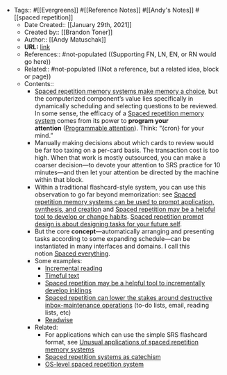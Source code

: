- Tags:: #[[Evergreens]] #[[Reference Notes]] #[[Andy's Notes]] #[[spaced repetition]]
    - Date Created:: [[January 29th, 2021]]
    - Created by:: [[Brandon Toner]]
    - Author:: [[Andy Matuschak]]
    - **URL:** [link](https://notes.andymatuschak.org/z2gqazXUkf9qyFjMQg4W3dw6yegnAJszvDywN)
    - References:: #not-populated ((Supporting FN, LN, EN, or RN would go here))
    - Related:: #not-populated ((Not a reference, but a related idea, block or page))
    - Contents:: 
        - [Spaced repetition memory systems make memory a choice](https://notes.andymatuschak.org/z4bR1HVvDUhMXDm5SJB4Tiw4xGbrm9AfXWgbc), but the computerized component’s value lies specifically in dynamically scheduling and selecting questions to be reviewed. In some sense, the efficacy of a [Spaced repetition memory system](https://notes.andymatuschak.org/z4eXdSMJFv2qVGXSUEKH4vdcHBrLHcFY1ZGfC) comes from its power to __program your attention__ ([Programmable attention](https://notes.andymatuschak.org/zJrfPCbY7GcpV9asEc8NTVzXTAV4TvRFMuY6)). Think: “{cron} for your mind.”
        - Manually making decisions about which cards to review would be far too taxing on a per-card basis. The transaction cost is too high. When that work is mostly outsourced, you can make a coarser decision—to devote your attention to SRS practice for 10 minutes—and then let your attention be directed by the machine within that block.
        - Within a traditional flashcard-style system, you can use this observation to go far beyond memorization: see [Spaced repetition memory systems can be used to prompt application, synthesis, and creation](https://notes.andymatuschak.org/zE8PK4UUAAWK6LEcmr8jja8JdxpUxcf1FUCX) and [Spaced repetition may be a helpful tool to develop or change habits](https://notes.andymatuschak.org/z249N76MhdBzDfrwMnqP6jEsTv6Z8u2kJrp8). [Spaced repetition prompt design is about designing tasks for your future self](https://notes.andymatuschak.org/z4TCpuykanZCZYtC5xCccfuiTMZQzdeRv5BuW).
        - But the core __concept__—automatically arranging and presenting tasks according to some expanding schedule—can be instantiated in many interfaces and domains. I call this notion [Spaced everything](https://notes.andymatuschak.org/z59aJSjgqr4B1k1ofoE7ZBF2dv8MeJ1Drf4TQ).
        - Some examples:
            - [Incremental reading](https://notes.andymatuschak.org/z2gZooHVxB8x6EbDSR97Bz1jFMqAqSWSLPnMs)
            - [Timeful text](https://notes.andymatuschak.org/z73hGbYFm7bjV3yYwK29MvbBZEcwK6kWyduqV)
            - [Spaced repetition may be a helpful tool to incrementally develop inklings](https://notes.andymatuschak.org/z7iCjRziX6V6unNWL81yc2dJicpRw2Cpp9MfQ)
            - [Spaced repetition can lower the stakes around destructive inbox-maintenance operations](https://notes.andymatuschak.org/z7yRMBXGc81KkUwLxefodzfnnfKXx63vXzP88) (to-do lists, email, reading lists, etc)
            - [Readwise](https://notes.andymatuschak.org/z2ewMN8Hzd8gt4qyfQV1ognJ5PQs3CXxDfCJ)
        - Related:
            - For applications which can use the simple SRS flashcard format, see [Unusual applications of spaced repetition memory systems](https://notes.andymatuschak.org/zrs5GnK6DEm1NcajMfqJ1n93PZwSHCEP9Drt)
            - [Spaced repetition systems as catechism](https://notes.andymatuschak.org/z39D31syJUE1gtNTREogSZiG6LDSuwygN5NDt)
            - [OS-level spaced repetition system](https://notes.andymatuschak.org/z36iMKLe4CDAXdtLSJD4Z6qPPFUS8ZXymUk3i)
